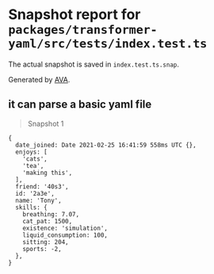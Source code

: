 # Snapshot report for `packages/transformer-yaml/src/tests/index.test.ts`

The actual snapshot is saved in `index.test.ts.snap`.

Generated by [AVA](https://avajs.dev).

## it can parse a basic yaml file

> Snapshot 1

    {
      date_joined: Date 2021-02-25 16:41:59 558ms UTC {},
      enjoys: [
        'cats',
        'tea',
        'making this',
      ],
      friend: '40s3',
      id: '2a3e',
      name: 'Tony',
      skills: {
        breathing: 7.07,
        cat_pat: 1500,
        existence: 'simulation',
        liquid_consumption: 100,
        sitting: 204,
        sports: -2,
      },
    }
